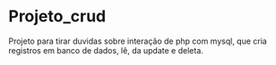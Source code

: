 # Projeto_crud
Projeto para tirar duvidas sobre interação de php com mysql, que cria registros em banco de dados, lê, da update e deleta.
